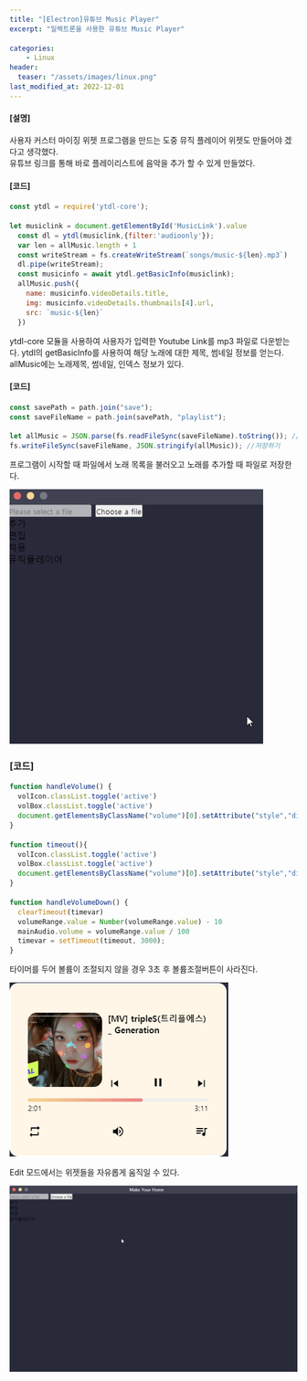 ```yaml
---
title: "[Electron]유튜브 Music Player"
excerpt: "일렉트론을 사용한 유튜브 Music Player"

categories:
    - Linux
header:
  teaser: "/assets/images/linux.png"
last_modified_at: 2022-12-01
---
```


#### [설명]
사용자 커스터 마이징 위젯 프로그램을 만드는 도중 뮤직 플레이어 위젯도 만들어야 겠다고 생각했다.  
유튜브 링크를 통해 바로 플레이리스트에 음악을 추가 할 수 있게 만들었다. 

#### [코드]

```javascript
const ytdl = require('ytdl-core');

let musiclink = document.getElementById('MusicLink').value
  const dl = ytdl(musiclink,{filter:'audioonly'});
  var len = allMusic.length + 1
  const writeStream = fs.createWriteStream(`songs/music-${len}.mp3`)
  dl.pipe(writeStream);
  const musicinfo = await ytdl.getBasicInfo(musiclink);
  allMusic.push({
    name: musicinfo.videoDetails.title,
    img: musicinfo.videoDetails.thumbnails[4].url,
    src: `music-${len}`
  })

```

ytdl-core 모듈을 사용하여 사용자가 입력한 Youtube Link를 mp3 파일로 다운받는다.
ytdl의 getBasicInfo를 사용하여 해당 노래에 대한 제목, 썸네일 정보를 얻는다.
allMusic에는 노래제목, 썸네일, 인덱스 정보가 있다. 

#### [코드]

```javascript
const savePath = path.join("save");
const saveFileName = path.join(savePath, "playlist");

let allMusic = JSON.parse(fs.readFileSync(saveFileName).toString()); //불러오기
fs.writeFileSync(saveFileName, JSON.stringify(allMusic)); //저장하기

```

프로그램이 시작할 때 파일에서 노래 목록을 불러오고 노래를 추가할 때 파일로 저장한다.

![image](https://github.com/KIMMUSIC/kimmusic.github.io/blob/master/_posts/Images/musicplayer.gif?raw=true)

### [코드]

```javascript
function handleVolume() {
  volIcon.classList.toggle('active')
  volBox.classList.toggle('active')
  document.getElementsByClassName("volume")[0].setAttribute("style","display:none")
}

function timeout(){
  volIcon.classList.toggle('active')
  volBox.classList.toggle('active')
  document.getElementsByClassName("volume")[0].setAttribute("style","display:block")
}

function handleVolumeDown() {
  clearTimeout(timevar)
  volumeRange.value = Number(volumeRange.value) - 10
  mainAudio.volume = volumeRange.value / 100
  timevar = setTimeout(timeout, 3000);
}

```

타이머를 두어 볼륨이 조절되지 않을 경우 3초 후 볼륨조절버튼이 사라진다.


![image](https://github.com/KIMMUSIC/kimmusic.github.io/blob/master/_posts/Images/volume.gif?raw=true)



Edit 모드에서는 위젯들을 자유롭게 움직일 수 있다. 

![image](https://github.com/KIMMUSIC/kimmusic.github.io/blob/master/_posts/Images/editmode.gif?raw=true)




